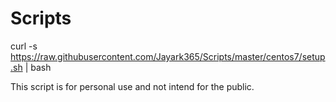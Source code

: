 # Scripts
curl -s https://raw.githubusercontent.com/Jayark365/Scripts/master/centos7/setup.sh | bash

This script is for personal use and not intend for the public.
